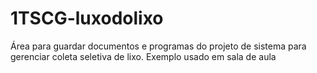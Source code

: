 # 1TSCG-luxodolixo
Área para guardar documentos e programas do projeto de sistema para gerenciar coleta seletiva de lixo. Exemplo usado em sala de aula
